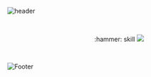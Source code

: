 ![header](https://capsule-render.vercel.app/api?type=waving&color=auto&height=240&section=header&text=naryoung&fontSize=50)

</br>
<p align="center" display="inline-block">
 :hammer: skill
 <img src="https://img.shields.io/badge/Python-3178C6?style=flat-square&logo=Python&logoColor=white"/>
</p>
</br>

<!--  
[![Anurag's GitHub stats](https://github-readme-stats.vercel.app/api?username=na-r0)](https://github.com/na-r0/github-readme-stats)
[![Top Langs](https://github-readme-stats.vercel.app/api/top-langs/?username=na-r0&layout=compact)](https://github.com/na-r0/github-readme-stats) -->
![Footer](https://capsule-render.vercel.app/api?type=waving&color=auto&height=200&section=footer)
